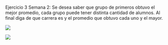 Ejercicio 3 Semana 2:
Se desea saber que grupo de primeros obtuvo el mejor promedio, cada grupo puede tener distinta
cantidad de alumnos. Al final diga de que carrera es y el promedio que obtuvo cada uno y el mayor.

![](file:///D:/Escritorio/Elian%20Ung/Fundamentos%20de%20la%20Programacion/Diagramas%20Mark/Dia%202-3.png)

![](file:///D:/Escritorio/Elian%20Ung/Fundamentos%20de%20la%20Programacion/Diagramas%20Mark/ghdfgh.png)